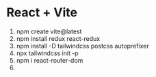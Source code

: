# React + Vite

1. npm create vite@latest
2. npm install redux react-redux
3. npm install -D tailwindcss postcss autoprefixer	
4. npx tailwindcss init -p
5. npm i react-router-dom
6. 